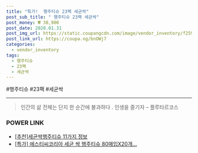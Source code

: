 ```yaml
--- 
title: "특가!  행주티슈 23팩 세균싹" 
post_sub_title: " 행주티슈 23팩 세균싹" 
post_money: ₩ 38,900 
post_date: 2020.01.31 
post_img_url: https://static.coupangcdn.com/image/vendor_inventory/f259/0a9c26535d19180168106744aad5faccba4e967bca8595011782eadf38f1.jpg 
post_link_url: https://coupa.ng/bnOWj7 
categories: 
  - vendor_inventory 
tags: 
  - 행주티슈 
  - 23팩 
  - 세균싹 
--- 
```

  #행주티슈 #23팩 #세균싹 
<hr> 

> 인간의 삶 전체는 단지 한 순간에 불과하다 . 인생을 즐기자 – 플루타르코스 


### POWER LINK

* <a href="https://blog.naver.com/fasyy4321/221791447385" target="_blank">[추천]세균싹행주티슈 11가지 정보</a>
* <a href="https://blog.naver.com/santokki14/221792063245" target="_blank">[특가] 에스티씨코리아 세균 싹 행주티슈 80매입X20개...</a>
